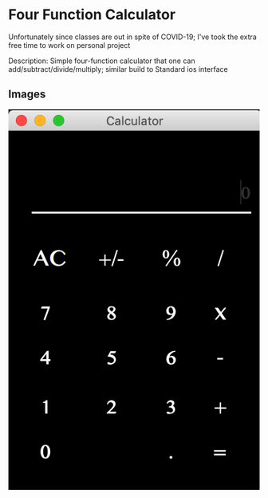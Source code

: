 # Four Function Calculator

Unfortunately since classes are out in spite of COVID-19;
I've took the extra free time to work on personal project

Description:
Simple four-function calculator that one can add/subtract/divide/multiply;
similar build to Standard ios interface


## Images



![CALCULATOR](src/Images/Interface.png?raw=true "CALCULATOR")

